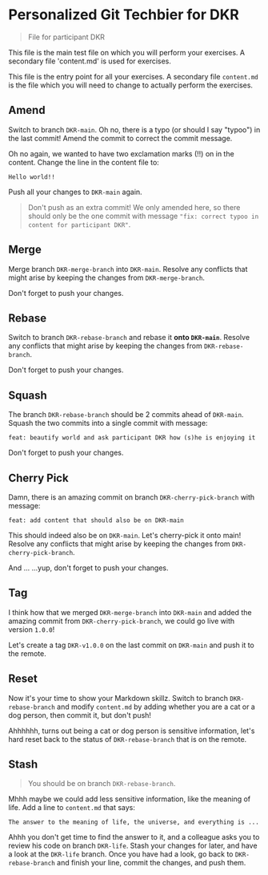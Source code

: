 # Personalized Git Techbier for DKR

> File for participant DKR

This file is the main test file on which you will perform your exercises. A
secondary file 'content.md' is used for  exercises.

This file is the entry point for all your exercises. A secondary file
`content.md` is the file which you will need to change to actually perform the
exercises.

## Amend

Switch to branch `DKR-main`. Oh no, there is a typo (or should I say "typoo") in
the last commit! Amend the commit to correct the commit message.

Oh no again, we wanted to have two exclamation marks (!!) on in the content.
Change the line in the content file to:

```
Hello world!!
```

Push all your changes to `DKR-main` again.

> Don't push as an extra commit! We only amended here, so there should only be
> the one commit with message
> `"fix: correct typoo in content for participant DKR"`.

## Merge

Merge branch `DKR-merge-branch` into `DKR-main`. Resolve any conflicts that might arise
by keeping the changes from `DKR-merge-branch`.

Don't forget to push your changes.

## Rebase

Switch to branch `DKR-rebase-branch` and rebase it **onto `DKR-main`**. Resolve any
conflicts that might arise by keeping the changes from `DKR-rebase-branch`.

Don't forget to push your changes.

## Squash

The branch `DKR-rebase-branch` should be 2 commits ahead of `DKR-main`. Squash the two
commits into a single commit with message:

```
feat: beautify world and ask participant DKR how (s)he is enjoying it
```

Don't forget to push your changes.

## Cherry Pick

Damn, there is an amazing commit on branch `DKR-cherry-pick-branch` with message:

```
feat: add content that should also be on DKR-main
```

This should indeed also be on `DKR-main`. Let's cherry-pick it onto main! Resolve
any conflicts that might arise by keeping the changes from `DKR-cherry-pick-branch`.

And ...
...yup, don't forget to push your changes.

## Tag

I think how that we merged `DKR-merge-branch` into `DKR-main` and added the amazing
commit from `DKR-cherry-pick-branch`, we could go live with version `1.0.0`!

Let's create a tag `DKR-v1.0.0` on the last commit on `DKR-main` and push it to the
remote.

## Reset

Now it's your time to show your Markdown skillz. Switch to branch `DKR-rebase-branch`
and modify `content.md` by adding whether you are a cat or a dog person, then
commit it, but don't push!

Ahhhhhh, turns out being a cat or dog person is sensitive information, let's
hard reset back to the status of `DKR-rebase-branch` that is on the remote.

## Stash

> You should be on branch `DKR-rebase-branch`.

Mhhh maybe we could add less sensitive information, like the meaning of life.
Add a line to `content.md` that says:

```
The answer to the meaning of life, the universe, and everything is ...
```

Ahhh you don't get time to find the answer to it, and a colleague asks you to
review his code on branch `DKR-life`. Stash your changes for later, and have a
look at the `DKR-life` branch. Once you have had a look, go back to
`DKR-rebase-branch` and finish your line, commit the changes, and push them.

